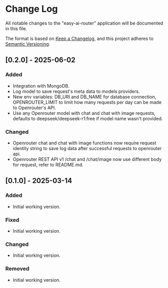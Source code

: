 # Change Log

All notable changes to the "easy-ai-router" application will be documented in this file.

The format is based on [Keep a Changelog](https://keepachangelog.com/en/1.1.0/),
and this project adheres to [Semantic Versioning](https://semver.org/spec/v2.0.0.html).

## [0.2.0] - 2025-06-02

### Added

- Integration with MongoDB.
- Log model to save request's meta data to models providers.
- New env variables: DB_URI and DB_NAME for database connection, OPENROUTER_LIMIT to limit how many requests per day can be made to Openrouter's API.
- Use any Openrouter model with chat and chat with image requests, defaults to deepseek/deepseek-r1:free if model name wasn't provided.

### Changed

- Openrouter chat and chat with image functions now require request identity string to save log data after successful requests to openrouter api.
- Openrouter REST API v1 /chat and /chat/image now use different body for request, refer to README.md. 

## [0.1.0] - 2025-03-14

### Added

- Initial working version.

### Fixed

- Initial working version.

### Changed

- Initial working version.

### Removed

- Initial working version.